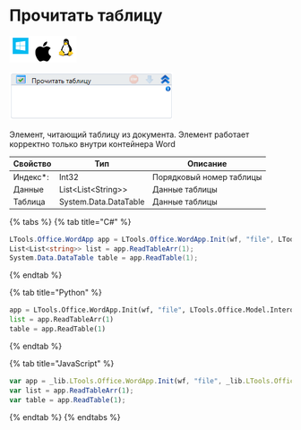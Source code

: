# Прочитать таблицу

![](<../../../.gitbook/assets/image (100) (1) (1) (1) (1) (1) (212).png>)

![](<../../../.gitbook/assets/image (168).png>)

Элемент, читающий таблицу из документа. Элемент работает корректно только внутри контейнера Word

| Свойство  | Тип                   | Описание                 |
| --------- | --------------------- | ------------------------ |
| Индекс\*: | Int32                 | Порядковый номер таблицы |
| Данные    | List\<List\<String>>  | Данные таблицы           |
| Таблица   | System.Data.DataTable | Данные таблицы           |

{% tabs %}
{% tab title="C#" %}
```csharp
LTools.Office.WordApp app = LTools.Office.WordApp.Init(wf, "file", LTools.Office.Model.InteropTypes.DX);
List<List<string>> list = app.ReadTableArr(1);
System.Data.DataTable table = app.ReadTable(1);
```
{% endtab %}

{% tab title="Python" %}
```python
app = LTools.Office.WordApp.Init(wf, "file", LTools.Office.Model.InteropTypes.DX)
list = app.ReadTableArr(1)
table = app.ReadTable(1)
```
{% endtab %}

{% tab title="JavaScript" %}
```javascript
var app = _lib.LTools.Office.WordApp.Init(wf, "file", _lib.LTools.Office.Model.InteropTypes.DX);
var list = app.ReadTableArr(1);
var table = app.ReadTable(1);
```
{% endtab %}
{% endtabs %}
